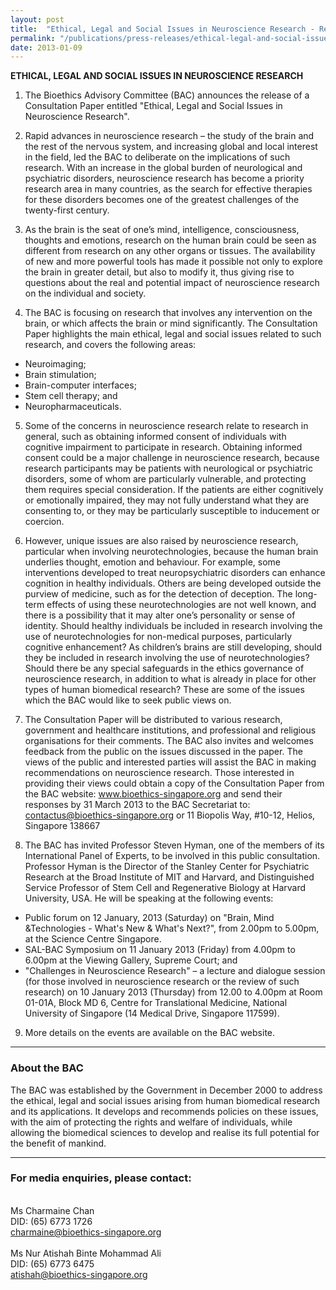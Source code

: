 ```yaml
---
layout: post
title:  "Ethical, Legal and Social Issues in Neuroscience Research - Release of a Consultation Paper by the Bioethics Advisory Committee"
permalink: "/publications/press-releases/ethical-legal-and-social-issues-in-neuroscience-research-release-of-a-consultation-paper-by-the-bioethics-advisory-committee"
date: 2013-01-09
---
```

**ETHICAL, LEGAL AND SOCIAL ISSUES IN NEUROSCIENCE RESEARCH**

 1. The Bioethics Advisory Committee (BAC) announces the release of a Consultation Paper entitled "Ethical, Legal and Social Issues in Neuroscience Research".

 2. Rapid advances in neuroscience research – the study of the brain and the rest of the nervous system, and increasing global and local interest in the field, led the BAC to deliberate on the implications of such research. With an increase in the global burden of neurological and psychiatric disorders, neuroscience research has become a priority research area in many countries, as the search for effective therapies for these disorders becomes one of the greatest challenges of the twenty-first century.

 3. As the brain is the seat of one’s mind, intelligence, consciousness, thoughts and emotions, research on the human brain could be seen as different from research on any other organs or tissues. The availability of new and more powerful tools has made it possible not only to explore the brain in greater detail, but also to modify it, thus giving rise to questions about the real and potential impact of neuroscience research on the individual and society.

 4. The BAC is focusing on research that involves any intervention on the brain, or which affects the brain or mind significantly. The Consultation Paper highlights the main ethical, legal and social issues related to such research, and covers the following areas:
  - Neuroimaging;
  - Brain stimulation;
  - Brain-computer interfaces;
  - Stem cell therapy; and
  - Neuropharmaceuticals.

 5. Some of the concerns in neuroscience research relate to research in general, such as obtaining informed consent of individuals with cognitive impairment to participate in research. Obtaining informed consent could be a major challenge in neuroscience research, because research participants may be patients with neurological or psychiatric disorders, some of whom are particularly vulnerable, and protecting them requires special consideration. If the patients are either cognitively or emotionally impaired, they may not fully understand what they are consenting to, or they may be particularly susceptible to inducement or coercion.

 6. However, unique issues are also raised by neuroscience research, particular when involving neurotechnologies, because the human brain underlies thought, emotion and behaviour. For example, some interventions developed to treat neuropsychiatric disorders can enhance cognition in healthy individuals. Others are being developed outside the purview of medicine, such as for the detection of deception. The long-term effects of using these neurotechnologies are not well known, and there is a possibility that it may alter one’s personality or sense of identity. Should healthy individuals be included in research involving the use of neurotechnologies for non-medical purposes, particularly cognitive enhancement? As children’s brains are still developing, should they be included in research involving the use of neurotechnologies? Should there be any special safeguards in the ethics governance of neuroscience research, in addition to what is already in place for other types of human biomedical research? These are some of the issues which the BAC would like to seek public views on.

 7. The Consultation Paper will be distributed to various research, government and healthcare institutions, and professional and religious organisations for their comments. The BAC also invites and welcomes feedback from the public on the issues discussed in the paper. The views of the public and interested parties will assist the BAC in making recommendations on neuroscience research. Those interested in providing their views could obtain a copy of the Consultation Paper from the BAC website: www.bioethics-singapore.org and send their responses by 31 March 2013 to the BAC Secretariat to: contactus@bioethics-singapore.org or 11 Biopolis Way, #10-12, Helios, Singapore 138667

 8. The BAC has invited Professor Steven Hyman, one of the members of its International Panel of Experts, to be involved in this public consultation. Professor Hyman is the Director of the Stanley Center for Psychiatric Research at the Broad Institute of MIT and Harvard, and Distinguished Service Professor of Stem Cell and Regenerative Biology at Harvard University, USA. He will be speaking at the following events:
  - Public forum on 12 January, 2013 (Saturday) on "Brain, Mind &Technologies - What's New & What's Next?", from 2.00pm to 5.00pm, at the Science Centre Singapore.
  - SAL-BAC Symposium on 11 January 2013 (Friday) from 4.00pm to 6.00pm at the Viewing Gallery, Supreme Court; and
  - "Challenges in Neuroscience Research" – a lecture and dialogue session (for those involved in neuroscience research or the review of such research) on 10 January 2013 (Thursday) from 12.00 to 4.00pm at Room 01-01A, Block MD 6, Centre for Translational Medicine, National University of Singapore (14 Medical Drive, Singapore 117599).

 9. More details on the events are available on the BAC website.

---

### **About the BAC**

The BAC was established by the Government in December 2000 to address the ethical, legal and social issues arising from human biomedical research and its applications. It develops and recommends policies on these issues, with the aim of protecting the rights and welfare of individuals, while allowing the biomedical sciences to develop and realise its full potential for the benefit of mankind.

---

### **For media enquiries, please contact:**

<br>Ms Charmaine Chan
<br>DID: (65) 6773 1726
<br>charmaine@bioethics-singapore.org
<br>
<br>Ms Nur Atishah Binte Mohammad Ali
<br>DID: (65) 6773 6475
<br>atishah@bioethics-singapore.org
